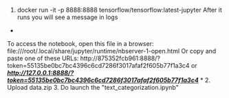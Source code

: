 1. docker run -it -p 8888:8888 tensorflow/tensorflow:latest-jupyter
  After it runs you will see a message in logs
  *
  To access the notebook, open this file in a browser:
        file:///root/.local/share/jupyter/runtime/nbserver-1-open.html
    Or copy and paste one of these URLs:
        http://875352fcb961:8888/?token=55135be0bc7bc4396c6cd7286f3017afaf2f605b77f1a3c4
     or ***http://127.0.0.1:8888/?token=55135be0bc7bc4396c6cd7286f3017afaf2f605b77f1a3c4***
  *
2. Upload data.zip
3. Do launch the "text_categorization.ipynb"
